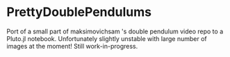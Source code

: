 # PrettyDoublePendulums
Port of a small part of maksimovichsam 's double pendulum video repo to a Pluto.jl notebook. Unfortunately slightly unstable with large number of images at the moment! Still work-in-progress.
